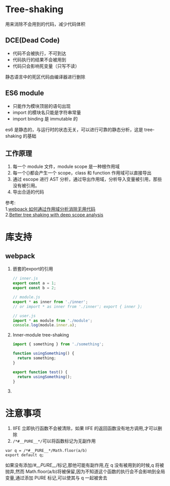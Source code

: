 # Tree-shaking

用来消除不会用到的代码，减少代码体积

## DCE(Dead Code)

- 代码不会被执行，不可到达
- 代码执行的结果不会被用到
- 代码只会影响死变量（只写不读）

静态语言中的死区代码由编译器进行删除

## ES6 module

- 只能作为模块顶层的语句出现
- import 的模块名只能是字符串常量
- import binding 是 immutable 的

es6 是静态的，与运行时的状态无关，可以进行可靠的静态分析，这是 tree-shaking 的基础

## 工作原理

1. 每一个 module 文件，module scope 是一种根作用域
2. 每一个{}都会产生一个 scope，class 和 function 作用域可以直接导出
3. 通过 escope 进行 AST 分析，通过导出作用域，分析导入变量被引用，那些没有被引用。
4. 导出合适的代码

参考:  
1.[webpack 如何通过作用域分析消除无用代码](https://diverse.space/2018/05/better-tree-shaking-with-scope-analysis)  
2.[Better tree shaking with deep scope analysis](https://medium.com/webpack/better-tree-shaking-with-deep-scope-analysis-a0b788c0ce77)

# 库支持

## webpack

1. 嵌套的export的引用

   ```js
   // inner.js
   export const a = 1;
   export const b = 2;

   // module.js
   export * as inner from './inner';
   // or import * as inner from './inner'; export { inner };

   // user.js
   import * as module from './module';
   console.log(module.inner.a);
   ```

2. Inner-module tree-shaking

   ```js
   import { something } from './something';

   function usingSomething() {
     return something;
   }

   export function test() {
     return usingSomething();
   }
   ```

3.

# 注意事项

1. IIFE 立即执行函数不会被清除，如果 IIFE 的返回函数没有地方调用,才可以删除
2. `/*#__PURE__*/`可以将函数标记为无副作用

```
var q = /*#__PURE__*/Math.floor(a/b)
export default q;
```

如果没有添加/_#\_\_PURE\_\__/标记,那他可能有副作用,在 q 没有被用到的时候,q 将被抛弃,然而 Math.floor(a/b)将被保留,因为不知道这个函数的执行会不会影响到全局变量,通过添加 PURE 标记,可以使其与 q 一起被舍去
